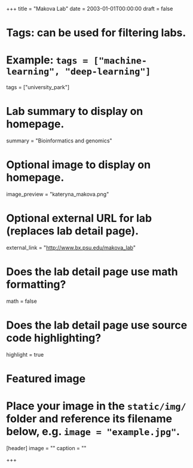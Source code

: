 +++
title = "Makova Lab"
date = 2003-01-01T00:00:00
draft = false

# Tags: can be used for filtering labs.
# Example: `tags = ["machine-learning", "deep-learning"]`
tags = ["university_park"]

# Lab summary to display on homepage.
summary = "Bioinformatics and genomics"

# Optional image to display on homepage.
image_preview = "kateryna_makova.png"

# Optional external URL for lab (replaces lab detail page).
external_link = "http://www.bx.psu.edu/makova_lab"

# Does the lab detail page use math formatting?
math = false

# Does the lab detail page use source code highlighting?
highlight = true

# Featured image
# Place your image in the `static/img/` folder and reference its filename below, e.g. `image = "example.jpg"`.
[header]
image = ""
caption = ""

+++
